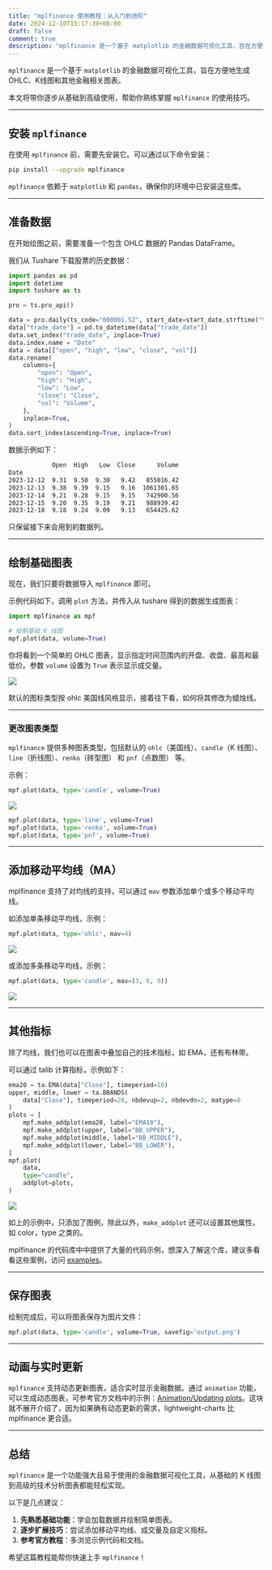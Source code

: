```yaml
---
title: "mplfinance 使用教程：从入门到进阶"
date: 2024-12-10T15:17:39+08:00
draft: false
comment: true
description: "mplfinance 是一个基于 matplotlib 的金融数据可视化工具，旨在方便地生成 OHLC、K线图和其他金融相关图表。本教程将逐步带你从基础到高级使用，帮助你熟练掌握 `mplfinance` 的使用技巧。"
---
```


`mplfinance` 是一个基于 `matplotlib` 的金融数据可视化工具，旨在方便地生成 OHLC、K线图和其他金融相关图表。

本文将带你逐步从基础到高级使用，帮助你熟练掌握 `mplfinance` 的使用技巧。

---

## 安装 `mplfinance`

在使用 `mplfinance` 前，需要先安装它。可以通过以下命令安装：

```bash
pip install --upgrade mplfinance
```

`mplfinance` 依赖于 `matplotlib` 和 `pandas`，确保你的环境中已安装这些库。

---

## 准备数据

在开始绘图之前，需要准备一个包含 OHLC 数据的 Pandas DataFrame。

我们从 Tushare 下载股票的历史数据：

```python
import pandas as pd
import datetime
import tushare as ts

pro = ts.pro_api()

data = pro.daily(ts_code="000001.SZ", start_date=start_date.strftime("%Y%m%d"))
data["trade_date"] = pd.to_datetime(data["trade_date"])
data.set_index("trade_date", inplace=True)
data.index.name = "Date"
data = data[["open", "high", "low", "close", "vol"]]
data.rename(
    columns={
        "open": "Open",
        "high": "High",
        "low": "Low",
        "close": "Close",
        "vol": "Volume",
    },
    inplace=True,
)
data.sort_index(ascending=True, inplace=True)
```

数据示例如下：

```bash
            Open  High   Low  Close      Volume
Date
2023-12-12  9.31  9.50  9.30   9.42   855016.42
2023-12-13  9.38  9.39  9.15   9.16  1061301.65
2023-12-14  9.21  9.28  9.15   9.15   742900.56
2023-12-15  9.20  9.35  9.19   9.21   988939.42
2023-12-18  9.18  9.24  9.09   9.13   654425.62
```

只保留接下来会用到的数据列。

---

## 绘制基础图表

现在，我们只要将数据导入 `mplfinance` 即可。

示例代码如下，调用 `plot` 方法，并传入从 tushare 得到的数据生成图表：

```python
import mplfinance as mpf

# 绘制基础 K 线图
mpf.plot(data, volume=True)
```

你将看到一个简单的 OHLC 图表，显示指定时间范围内的开盘、收盘、最高和最低价。参数 `volume` 设置为 `True` 表示显示成交量。

![](https://cdn.jsdelivr.net/gh/poloxue/images@2024-12/2024-12-11-mplfinance-chart-library-01.png)

默认的图标类型按 ohlc 美国线风格显示，接着往下看，如何将其修改为蜡烛线。

---

### 更改图表类型

`mplfinance` 提供多种图表类型，包括默认的 `ohlc`（美国线）、`candle`（K 线图）、`line`（折线图）、`renko`（砖型图） 和 `pnf`（点数图） 等。

示例：

```python
mpf.plot(data, type='candle', volume=True)
```

![](https://cdn.jsdelivr.net/gh/poloxue/images@2024-12/2024-12-11-mplfinance-chart-library-02.png)

```python
mpf.plot(data, type='line', volume=True)
mpf.plot(data, type='renko', volume=True)
mpf.plot(data, type='pnf', volume=True)
```

---

## 添加移动平均线（MA）

mplfinance 支持了对均线的支持，可以通过 `mav` 参数添加单个或多个移动平均线。

如添加单条移动平均线，示例：

```python
mpf.plot(data, type='ohlc', mav=4)
```

![](https://cdn.jsdelivr.net/gh/poloxue/images@2024-12/2024-12-11-mplfinance-chart-library-03.png)

或添加多条移动平均线，示例：

```python
mpf.plot(data, type='candle', mav=(3, 6, 9))
```

![](https://cdn.jsdelivr.net/gh/poloxue/images@2024-12/2024-12-11-mplfinance-chart-library-04.png)

---

## 其他指标

除了均线，我们也可以在图表中叠加自己的技术指标，如 EMA，还有布林带。

可以通过 talib 计算指标，示例如下：

```python
ema20 = ta.EMA(data["Close"], timeperiod=10)
upper, middle, lower = ta.BBANDS(
    data["Close"], timeperiod=20, nbdevup=2, nbdevdn=2, matype=0
)
plots = [
    mpf.make_addplot(ema20, label="EMA10"),
    mpf.make_addplot(upper, label="BB_UPPER"),
    mpf.make_addplot(middle, label="BB_MIDDLE"),
    mpf.make_addplot(lower, label="BB_LOWER"),
]
mpf.plot(
    data,
    type="candle",
    addplot=plots,
)
```

![](https://cdn.jsdelivr.net/gh/poloxue/images@2024-12/2024-12-11-mplfinance-chart-library-05-v2.png)

如上的示例中，只添加了图例，除此以外，`make_addplot` 还可以设置其他属性，如 color，type 之类的。

mplfinance 的代码库中中提供了大量的代码示例，想深入了解这个库，建议多看看这些案例，访问 [examples](https://github.com/matplotlib/mplfinance/tree/master/examples)。

---

## 保存图表

绘制完成后，可以将图表保存为图片文件：

```python
mpf.plot(data, type='candle', volume=True, savefig='output.png')
```

---

## 动画与实时更新

`mplfinance` 支持动态更新图表，适合实时显示金融数据。通过 `animation` 功能，可以生成动态图表，可参考官方文档中的示例：[Animation/Updating plots](https://github.com/matplotlib/mplfinance/blob/master/markdown/animation.md)。这块就不展开介绍了，因为如果确有动态更新的需求，lightweight-charts 比 mplfinance 更合适。



---

## 总结

`mplfinance` 是一个功能强大且易于使用的金融数据可视化工具，从基础的 K 线图到高级的技术分析图表都能轻松实现。

以下是几点建议：

1. **先熟悉基础功能**：学会加载数据并绘制简单图表。
2. **逐步扩展技巧**：尝试添加移动平均线、成交量及自定义指标。
3. **参考官方教程**：多浏览示例代码和文档。

希望这篇教程能帮你快速上手 `mplfinance`！

